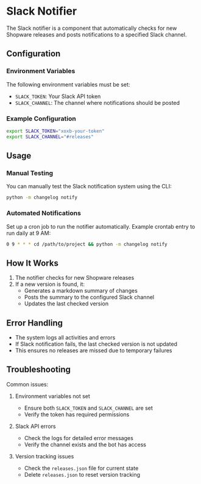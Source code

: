 # Slack Notifier

The Slack notifier is a component that automatically checks for new Shopware releases and posts notifications to a specified Slack channel.

## Configuration

### Environment Variables

The following environment variables must be set:

- `SLACK_TOKEN`: Your Slack API token
- `SLACK_CHANNEL`: The channel where notifications should be posted

### Example Configuration

```bash
export SLACK_TOKEN="xoxb-your-token"
export SLACK_CHANNEL="#releases"
```

## Usage

### Manual Testing

You can manually test the Slack notification system using the CLI:

```bash
python -m changelog notify
```

### Automated Notifications

Set up a cron job to run the notifier automatically. Example crontab entry to run daily at 9 AM:

```bash
0 9 * * * cd /path/to/project && python -m changelog notify
```

## How It Works

1. The notifier checks for new Shopware releases
2. If a new version is found, it:
   - Generates a markdown summary of changes
   - Posts the summary to the configured Slack channel
   - Updates the last checked version

## Error Handling

- The system logs all activities and errors
- If Slack notification fails, the last checked version is not updated
- This ensures no releases are missed due to temporary failures

## Troubleshooting

Common issues:

1. Environment variables not set
   - Ensure both `SLACK_TOKEN` and `SLACK_CHANNEL` are set
   - Verify the token has required permissions

2. Slack API errors
   - Check the logs for detailed error messages
   - Verify the channel exists and the bot has access

3. Version tracking issues
   - Check the `releases.json` file for current state
   - Delete `releases.json` to reset version tracking
